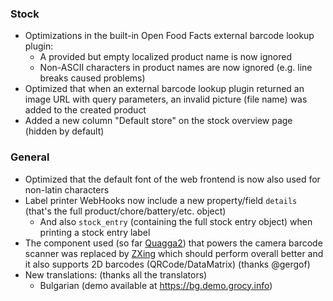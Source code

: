 ### Stock

- Optimizations in the built-in Open Food Facts external barcode lookup plugin:
  - A provided but empty localized product name is now ignored
  - Non-ASCII characters in product names are now ignored (e.g. line breaks caused problems)
- Optimized that when an external barcode lookup plugin returned an image URL with query parameters, an invalid picture (file name) was added to the created product
- Added a new column "Default store" on the stock overview page (hidden by default)

### General

- Optimized that the default font of the web frontend is now also used for non-latin characters
- Label printer WebHooks now include a new property/field `details` (that's the full product/chore/battery/etc. object)
  - And also `stock_entry` (containing the full stock entry object) when printing a stock entry label
- The component used (so far [Quagga2](https://github.com/ericblade/quagga2)) that powers the camera barcode scanner was replaced by [ZXing](https://github.com/zxing-js/library) which should perform overall better and it also supports 2D barcodes (QRCode/DataMatrix) (thanks @gergof)
- New translations: (thanks all the translators)
  - Bulgarian (demo available at <https://bg.demo.grocy.info>)
